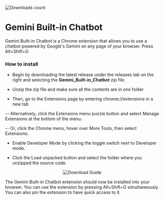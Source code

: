 
![Downloads count](https://img.shields.io/github/downloads/Guitarband/Gemini_built-in_chatbot/total.svg)

  

# Gemini Built-in Chatbot

  

Gemini Built-in Chatbot is a Chrome extension that allows you to use a chatbot powered by Google's Gemini on any page of your browser. Press Alt+Shift+G

  

### How to install

  

- Begin by downloading the latest release under the releases tab on the right and selecting the **Gemini_Built-in_Chatbot** zip file.
- Unzip the zip file and make sure all the contents are in one folder

- Then, go to the Extensions page by entering chrome://extensions in a new tab

-- Alternatively, click the Extensions menu puzzle button and select Manage Extensions at the bottom of the menu.

-- Or, click the Chrome menu, hover over More Tools, then select Extensions.

- Enable Developer Mode by clicking the toggle switch next to Developer mode.

- Click the Load unpacked button and select the folder where you unzipped the source code.

  

<div  style="text-align: center">

<img  src="https://developer.chrome.com/static/docs/extensions/get-started/tutorial/hello-world/image/extensions-page-e0d64d89a6acf_960.png"  alt="Download Guide"  style="max-width: 80%; height: auto;">

</div>

The Gemini Built-in Chatbot extension should now be installed into your browser. You can use the extension by pressing Alt+Shift+G simultaneously. You can also pin the extension to have quick access to it.
